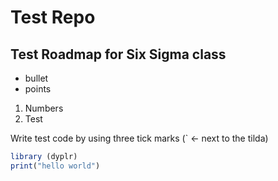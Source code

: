 # Test Repo
## Test Roadmap for Six Sigma class

- bullet
- points

1. Numbers
2. Test

Write test code by using three tick marks (` <- next to the tilda)

```r
library (dyplr)
print("hello world")
```
